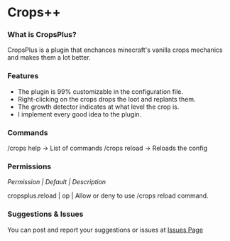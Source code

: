 # Crops++
### What is CropsPlus?
CropsPlus is a plugin that enchances minecraft's vanilla crops mechanics and makes them a lot better.

### Features
- The plugin is 99% customizable in the configuration file.
- Right-clicking on the crops drops the loot and replants them.
- The growth detector indicates at what level the crop is.
- I implement every good idea to the plugin.

### Commands
/crops help -> List of commands
/crops reload -> Reloads the config

### Permissions
*Permission | Default | Description*

cropsplus.reload | op | Allow or deny to use /crops reload command.

### Suggestions & Issues
You can post and report your suggestions or issues at [Issues Page](https://github.com/Binekrasik/CropsPlus/issues)
